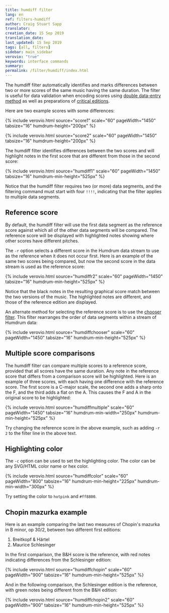```yaml
---
title: humdiff filter
lang: en
ref: filters-humdiff
author: Craig Stuart Sapp
translator: 
creation_date: 15 Sep 2019
translation_date: 
last_updated: 15 Sep 2019
tags: [all, filters]
sidebar: main_sidebar
verovio: "true"
keywords: interface commands 
summary: 
permalink: /filter/humdiff/index.html
---
```


The humdiff filter automatically identifies and marks differences
between two or more scores of the same music having the same duration.
The filter is useful for data validation when encoding scores using <a
target="_blank"
href="https://en.wikipedia.org/wiki/Two_pass_verification">double
data-entry method</a> as well as preparations of <a target="_blank"
href="https://chaucer.fas.harvard.edu/types-editions#criticaledition">critical
editions</a>.

Here are two example scores with some differences:

{% include verovio.html
	source="score1"
	scale="60"
	pageWidth="1450"
	tabsize="16"
	humdrum-height="200px"
%}
<script type="text/x-humdrum" id="score1">
**kern
*M4/4
=1
4c
4d
4e
4f
=2
4g
4a
4b
4cc
==
*-
</script>


{% include verovio.html
	source="score2"
	scale="60"
	pageWidth="1450"
	tabsize="16"
	humdrum-height="200px"
%}
<script type="text/x-humdrum" id="score2">
**kern
*M4/4
=1
4c
4d
4e
4g
=2
4f
2a
4cc
==
*-
</script>


The humdiff filter identifies differences between the two scores
and will highlight notes in the first score that are different from
those in the second score:

{% include verovio.html
	source="humdiff1"
	scale="60"
	pageWidth="1450"
	tabsize="16"
	humdrum-min-height="525px"
%}
<script type="text/x-humdrum" id="humdiff1">
!!!!filter: humdiff
**kern
*M4/4
=1
4c
4d
4e
4f
=2
4g
4a
4b
4cc
==
*-
**kern
*M4/4
=1
4c
4d
4e
4g
=2
4f
2a
4cc
==
*-
</script>

Notice that the humdiff filter requires two (or more) data segments,
and the filtering command must start with four `!!!!`, indicating
that the filter applies to multiple data segments.


## Reference score ## 

By default, the humdiff filter will use the first data segment as
the reference score against which all of the other data segments
will be compared.  The reference score will be displayed with 
highlighted notes showing where other scores have different
pitches.

The `-r` option selects a different score in the Humdrum data stream
to use as the reference when it does not occur first.  Here is an
example of the same two scores being compared, but now the second
score in the data stream is used as the reference score:

{% include verovio.html
	source="humdiffr2"
	scale="60"
	pageWidth="1450"
	tabsize="16"
	humdrum-min-height="525px"
%}
<script type="text/x-humdrum" id="humdiffr2">
!!!!filter: humdiff -r 2
**kern
*M4/4
=1
4c
4d
4e
4f
=2
4g
4a
4b
4cc
==
*-
**kern
*M4/4
=1
4c
4d
4e
4g
=2
4f
2a
4cc
==
*-
</script>

Notice that the black notes in the resulting graphical score match
between the two versions of the music.  The highlighted notes are
different, and those of the reference edition are displayed.


An alternate method for selecting the reference score is to use the
[chooser filter](/filter/chooser).  This filter rearranges
the order of data segments within a stream of Humdrum data:

{% include verovio.html
	source="humdiffchooser"
	scale="60"
	pageWidth="1450"
	tabsize="16"
	humdrum-min-height="525px"
%}
<script type="text/x-humdrum" id="humdiffchooser">
!!!!filter: chooser -s 2,1
!!!!filter: humdiff
**kern
*M4/4
=1
4c
4d
4e
4f
=2
4g
4a
4b
4cc
==
*-
**kern
*M4/4
=1
4c
4d
4e
4g
=2
4f
2a
4cc
==
*-
</script>


## Multiple score comparisons ##

The humdiff filter can compare multiple scores to a reference score,
provided that all scores have the same duration.  Any note in the
reference score that differs from a comparison score will be
highlighted.  Here is an example of three scores, with each having
one difference with the reference score.  The first score is a
C-major scale, the second one adds a sharp onto the F, and the third
adds a flat on the A.  This causes the F and A in the original score
to be highlighted:

{% include verovio.html
	source="humdiffmultiple"
	scale="60"
	pageWidth="1450"
	tabsize="16"
	humdrum-min-width="250px"
	humdrum-min-height="525px"
%}
<script type="text/x-humdrum" id="humdiffmultiple">
!!!!filter: humdiff
**kern
*clefG2
*M4/4
=1
4c
4d
4e
4f
=2
4g
4a
4b
4cc
==
*-
**kern
*clefG2
*M4/4
=1
4c
4d
4e
4f#
=2
4g
4a
4b
4cc
==
*-
**kern
*clefG2
*M4/4
=1
4c
4d
4e
4f
=2
4g
4a-
4b
4cc
==
*-
</script>

Try changing the reference score in the above example, such as adding `-r 2` 
to the filter line in the above text.


## Highlighting color ##

The `-c` option can be used to set the highlighting color.  The color
can be any SVG/HTML color name or hex color.

{% include verovio.html
	source="humdiffcolor"
	scale="60"
	pageWidth="800"
	tabsize="16"
	humdrum-min-height="225px"
	humdrum-min-width="300px"
%}
<script type="text/x-humdrum" id="humdiffcolor">
!!!!filter: humdiff -c limegreen
**kern
*clefG2
*M4/4
=1
4c
4d
4e
4f
=
*-
**kern
*clefG2
*M4/4
=1
4c
4d
4g
4f
=
*-
</script>

Try setting the color to `hotpink` and `#ff8800`.


## Chopin mazurka example ##

Here is an example comparing the last two measures of Chopin's
mazurka in B minor, op 30/2, between two different first editions:
<ol>
<li> Breitkopf &amp; H&auml;rtel</li>
<li> Maurice Schlesinger</li>
</ol>

In the first comparison, the B&amp;H score is the reference, with red notes
indicating differences from the Schlesinger edition:


{% include verovio.html
	source="humdiffchopin"
	scale="60"
	pageWidth="900"
	tabsize="16"
	humdrum-min-height="525px"
%}
<script type="text/x-humdrum" id="humdiffchopin">
!!!!filter: humdiff
!!!!SEGMENT: breitkopf
!!!OPS: 30
!!!OMN: 2
!!!PPR: Breitkopf & Härtel
!!!PPP: Leipzig
**kern	**kern	**dynam
*clefF4	*clefG2	*
*k[f#c#]	*k[f#c#]	*
=63	=63	=63
*	*^	*
8.bL 8.g#X 8.c#	2ryy	8.ee#XL 8.cc#	.
16bJk 16f# 16c#	.	16dddJk 16dd	.
4b 4e# 4c#	.	4ccc# 4cc#	.
4b 4e# 4c#	8gg#XL	4cc#	.
.	8aaJ	.	[[
*clefF4	*	*	*
=64	=64	=64	=64
*ped	*	*	*
4FF#	2ff#)	4r	.
4f# 4c# 4F#	.	4cc# 4a	.
*Xped	*	*	*
4r	4ryy	4r	.
==	==	==	==
*-	*-	*-	*-
!!!!SEGMENT: schlesinger
!!!OPS: 30
!!!ONM: 2
!!!PPR: M. Schlesinger
!!!PPP: Paris
**kern	**kern	**dynam
*part1	*part1	*part1
*staff2	*staff1	*
*clefF4	*clefG2	*
*k[f#c#]	*k[f#c#]	*
*b:	*b:	*
*M3/4	*M3/4	*
=63	=63	=63
*	*^	*
8.bL 8.g#X 8.c#	2ryy	8.ee#XL 8.cc#	.
16bJk 16f# 16c#	.	16dddJk 16dd	.
4b 4e 4c#	.	4ccc# 4cc#	.
4b 4e 4c#	8gg#XL	4cc#	.
.	8aaJ	.	[
*	*v	*v	*
*clefF4	*	*
=64	=64	=64
4f# 4c# 4F#	4ff# 4a)	.
4F# 4FF#	4fff# 4ff#	fz
4r	4r	.
!!LO:TX:a:B:rj:t=FINE
==	==	==
*-	*-	*-
</script>

And in the following comparison, the Schlesinger edition is the
reference, with green notes being different from the B&amp;H edition:

{% include verovio.html
	source="humdiffchopin2"
	scale="60"
	pageWidth="900"
	tabsize="16"
	humdrum-min-height="525px"
%}
<script type="text/x-humdrum" id="humdiffchopin2">
!!!!filter: chooser -s 2,1
!!!!filter: humdiff -c limegreen
!!!!SEGMENT: breitkopf
!!!OPS: 30
!!!OMN: 2
!!!PPR: Breitkopf & Härtel
!!!PPP: Leipzig
**kern	**kern	**dynam
*clefF4	*clefG2	*
*k[f#c#]	*k[f#c#]	*
=63	=63	=63
*	*^	*
8.bL 8.g#X 8.c#	2ryy	8.ee#XL 8.cc#	.
16bJk 16f# 16c#	.	16dddJk 16dd	.
4b 4e# 4c#	.	4ccc# 4cc#	.
4b 4e# 4c#	8gg#XL	4cc#	.
.	8aaJ	.	[[
*clefF4	*	*	*
=64	=64	=64	=64
*ped	*	*	*
4FF#	2ff#)	4r	.
4f# 4c# 4F#	.	4cc# 4a	.
*Xped	*	*	*
4r	4ryy	4r	.
==	==	==	==
*-	*-	*-	*-
!!!!SEGMENT: schlesinger
!!!OPS: 30
!!!ONM: 2
!!!PPR: M. Schlesinger
!!!PPP: Paris
**kern	**kern	**dynam
*clefF4	*clefG2	*
*k[f#c#]	*k[f#c#]	*
=63	=63	=63
*	*^	*
8.bL 8.g#X 8.c#	2ryy	8.ee#XL 8.cc#	.
16bJk 16f# 16c#	.	16dddJk 16dd	.
4b 4e 4c#	.	4ccc# 4cc#	.
4b 4e 4c#	8gg#XL	4cc#	.
.	8aaJ	.	[
*	*v	*v	*
*clefF4	*	*
=64	=64	=64
4f# 4c# 4F#	4ff# 4a)	.
4F# 4FF#	4fff# 4ff#	fz
4r	4r	.
==	==	==
*-	*-	*-
</script>



